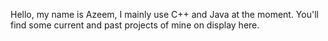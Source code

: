 Hello,
my name is Azeem, I mainly use C++ and Java at the moment. You'll find some current and past projects of mine on display here.
